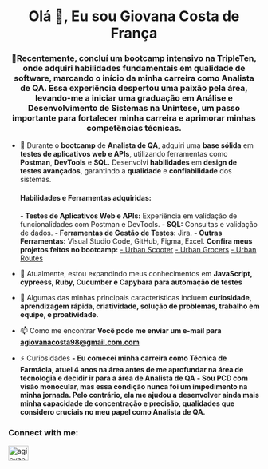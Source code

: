 <h1 align="center">Olá 👋, Eu sou Giovana Costa de França</h1>
<h3 align="center"> 🎯Recentemente, concluí um bootcamp intensivo na TripleTen, onde adquiri habilidades fundamentais em qualidade de software, marcando o início da minha carreira como Analista de QA. Essa experiência despertou uma paixão pela área, levando-me a iniciar uma graduação em Análise e Desenvolvimento de Sistemas na Unintese, um passo importante para fortalecer minha carreira e aprimorar minhas competências técnicas.</h3>
  
- 📘 Durante o **bootcamp** de **Analista de QA**, adquiri uma **base sólida** em **testes de aplicativos web e APIs**, utilizando ferramentas como **Postman**, **DevTools** e **SQL.** Desenvolvi **habilidades** em **design de testes avançados**, garantindo a **qualidade** e **confiabilidade** dos sistemas.

    <h4> Habilidades e Ferramentas adquiridas: </h4>

    **- Testes de Aplicativos Web e APIs:** Experiência em validação de funcionalidades com Postman e DevTools.
    **- SQL:** Consultas e validação de dados.
    **- Ferramentas de Gestão de Testes:** Jira.
    **- Outras Ferramentas:** Visual Studio Code, GitHub, Figma, Excel.
**Confira meus projetos feitos no bootcamp:**
[- Urban Scooter](https://github.com/giovanacostaa/urban-scooter)
[- Urban Grocers](https://github.com/giovanacostaa/urban-grocers)
[- Urban Routes](https://github.com/giovanacostaa/urban-routes)
  
- 🔭 Atualmente, estou expandindo meus conhecimentos em **JavaScript, cypreess, Ruby, Cucumber e Capybara para automação de testes**

- 📂 Algumas das minhas principais características incluem **curiosidade, aprendizagem rápida, criatividade, solução de problemas, trabalho em equipe, e proatividade.**

- 📫 Como me encontrar **Você pode me enviar um e-mail para agiovanacosta98@gmail.com.com**

- ⚡ Curiosidades
    **- Eu comecei minha carreira como Técnica de Farmácia, atuei 4 anos na área antes de me aprofundar na área de tecnologia e decidir ir para a área de Analista de QA**
    **-  Sou PCD com visão monocular, mas essa condição nunca foi um impedimento na minha jornada. Pelo contrário, ela me ajudou a desenvolver ainda mais minha capacidade de concentração e precisão, qualidades que considero cruciais no meu papel como Analista de QA.**

<h3 align="left">Connect with me:</h3>
<p align="left">
<a href="https://linkedin.com/in/agiovanacosta" target="blank"><img align="center" src="https://raw.githubusercontent.com/rahuldkjain/github-profile-readme-generator/master/src/images/icons/Social/linked-in-alt.svg" alt="agiovanacosta" height="30" width="40" /></a>
</p>
